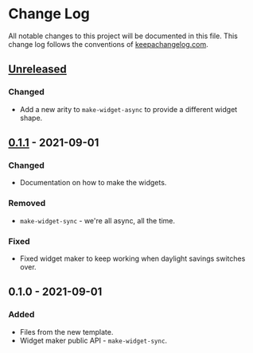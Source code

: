 # Change Log
All notable changes to this project will be documented in this file. This change log follows the conventions of [keepachangelog.com](http://keepachangelog.com/).

## [Unreleased]
### Changed
- Add a new arity to `make-widget-async` to provide a different widget shape.

## [0.1.1] - 2021-09-01
### Changed
- Documentation on how to make the widgets.

### Removed
- `make-widget-sync` - we're all async, all the time.

### Fixed
- Fixed widget maker to keep working when daylight savings switches over.

## 0.1.0 - 2021-09-01
### Added
- Files from the new template.
- Widget maker public API - `make-widget-sync`.

[Unreleased]: https://sourcehost.site/your-name/clojure-playground/compare/0.1.1...HEAD
[0.1.1]: https://sourcehost.site/your-name/clojure-playground/compare/0.1.0...0.1.1
